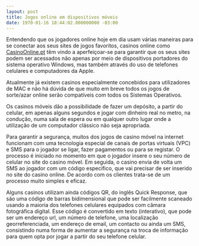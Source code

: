 ```yaml
---
layout: post
title: Jogos online em dispositivos móveis
date: 1970-01-16 18:44:02.000000000 -03:00
---
```


Entendendo que os jogadores online hoje em dia usam várias maneiras para se conectar aos seus sites de jogos favoritos, casinos online como [CasinoOnline.pt](http://www.casinoonline.pt/slots) têm vindo a aperfeiçoar-se para garantir que os seus sites podem ser acessados não apenas por meio de dispositivos portadores do sistema operativo Windows, mas também através do uso de telefones celulares e computadores da Apple.

Atualmente já existem casinos especialmente concebidos para utilizadores de MAC e não há dúvida de que muito em breve todos os jogos de sorte/azar online serão compatíveis com todos os Sistemas Operativos.

Os casinos móveis dão a possibilidade de fazer um depósito, a partir do celular, em apenas alguns segundos e jogar com dinheiro real no metro, na condução, numa sala de espera ou em qualquer outro lugar onde a utilização de um computador clássico não seja apropriada.

Para garantir a segurança, muitos dos jogos de casino móvel na internet funcionam com uma tecnologia especial de canais de portas virtuais (VPC) e SMS para o jogador se ligar, fazer pagamentos ou para se registar. O processo é iniciado no momento em que o jogador insere o seu número de celular no site do casino móvel. Em seguida, o casino envia de volta um SMS ao jogador com um código específico, que vai precisar de ser inserido no site do casino online. De acordo com os clientes trata-se de um processo muito simples e eficaz.

Alguns casinos utilizam ainda códigos QR, do inglês Quick Response, que são uma código de barras bidimensional que pode ser facilmente scaneado usando a maioria dos telefones celulares equipados com câmara fotográfica digital. Esse código é convertido em texto (interativo), que pode ser um endereço url, um número de telefone, uma localização georreferenciada, um endereço de email, um contacto ou ainda um SMS, consistindo numa forma de aumentar a segurança na troca de informação para quem opta por jogar a partir do seu telefone celular.


